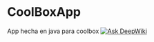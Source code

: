 # CoolBoxApp
App hecha en java para coolbox
<a href="https://deepwiki.com/PublicEnemy15/CoolBoxApp"><img src="https://deepwiki.com/badge.svg" alt="Ask DeepWiki"></a>
